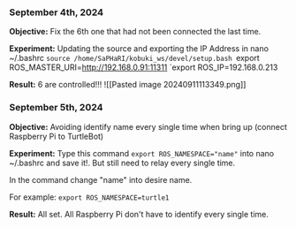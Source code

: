 
### September 4th, 2024

**Objective:** Fix the 6th one that had not been connected the last time.

**Experiment:** Updating the source and exporting the IP Address in nano ~/.bashrc
`source /home/SaPHaRI/kobuki_ws/devel/setup.bash
`export ROS_MASTER_URI=http://192.168.0.91:11311
`export ROS_IP=192.168.0.213

**Result:** 6 are controlled!!!
![[Pasted image 20240911113349.png]]

### September 5th, 2024

**Objective:** Avoiding identify name every single time when bring up (connect Raspberry Pi to TurtleBot)

**Experiment:** Type this command `export ROS_NAMESPACE="name"` into nano ~/.bashrc and save it!. But still need to relay every single time.

In the command change "name" into desire name.

For example: `export ROS_NAMESPACE=turtle1`

**Result:** All set. All Raspberry Pi don't have to identify every single time.

